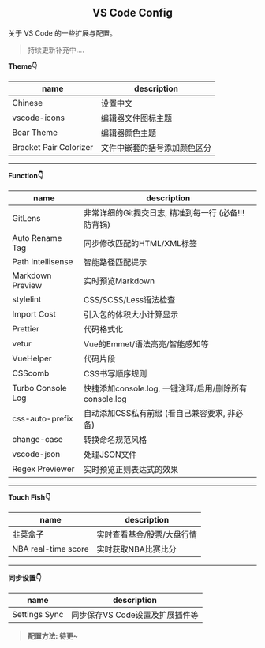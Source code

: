 <h2 align="center">VS Code Config</h2>

关于 VS Code 的一些扩展与配置。

> 持续更新补充中....

<strong>Theme👇<strong>
<br>

| name                   | description                  |
| ---------------------- | ---------------------------- |
| Chinese                | 设置中文                     |
| vscode-icons           | 编辑器文件图标主题           |
| Bear Theme             | 编辑器颜色主题               |
| Bracket Pair Colorizer | 文件中嵌套的括号添加颜色区分 |

---

<strong>Function👇<strong>
<br>

| name              | description                                            |
| ----------------- | ------------------------------------------------------ |
| GitLens           | 非常详细的Git提交日志, 精准到每一行 (必备!!! 防背锅)   |
| Auto Rename Tag   | 同步修改匹配的HTML/XML标签                             |
| Path Intellisense | 智能路径匹配提示                                       |
| Markdown Preview  | 实时预览Markdown                                       |
| stylelint         | CSS/SCSS/Less语法检查                                  |
| Import Cost       | 引入包的体积大小计算显示                               |
| Prettier          | 代码格式化                                             |
| vetur             | Vue的Emmet/语法高亮/智能感知等                         |
| VueHelper         | 代码片段                                               |
| CSScomb           | CSS书写顺序规则                                        |
| Turbo Console Log | 快捷添加console.log, 一键注释/启用/删除所有console.log |
| css-auto-prefix   | 自动添加CSS私有前缀 (看自己兼容要求, 非必备)           |
| change-case       | 转换命名规范风格                                       |
| vscode-json       | 处理JSON文件                                           |
| Regex Previewer   | 实时预览正则表达式的效果                               |

---

<strong>Touch Fish👇<strong>
<br>

| name                | description                |
| ------------------- | -------------------------- |
| 韭菜盒子            | 实时查看基金/股票/大盘行情 |
| NBA real-time score | 实时获取NBA比赛比分        |

---

<strong>同步设置👇<strong>
<br>

| name          | description                     |
| ------------- | ------------------------------- |
| Settings Sync | 同步保存VS Code设置及扩展插件等 |

> 配置方法: 待更~
